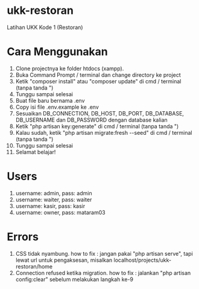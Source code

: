 # ukk-restoran
Latihan UKK Kode 1 (Restoran)

# Cara Menggunakan
1. Clone projectnya ke folder htdocs (xampp).
2. Buka Command Prompt / terminal dan change directory ke project
3. Ketik "composer install" atau "composer update" di cmd / terminal (tanpa tanda ")
4. Tunggu sampai selesai
5. Buat file baru bernama .env
6. Copy isi file .env.example ke .env
7. Sesuaikan DB_CONNECTION, DB_HOST, DB_PORT, DB_DATABASE, DB_USERNAME dan DB_PASSWORD dengan database kalian
8. Ketik "php artisan key:generate" di cmd / terminal (tanpa tanda ")
9. Kalau sudah, ketik "php artisan migrate:fresh --seed" di cmd / terminal (tanpa tanda ")
10. Tunggu sampai selesai
11. Selamat belajar!

# Users
1. username: admin, pass: admin
2. username: waiter, pass: waiter
3. username: kasir, pass: kasir
4. username: owner, pass: mataram03

# Errors
1. CSS tidak nyambung. how to fix : jangan pakai "php artisan serve", tapi lewat url untuk pengaksesan, misalkan localhost/projects/ukk-restoran/home
2. Connection refused ketika migration. how to fix : jalankan "php artisan config:clear" sebelum melakukan langkah ke-9
